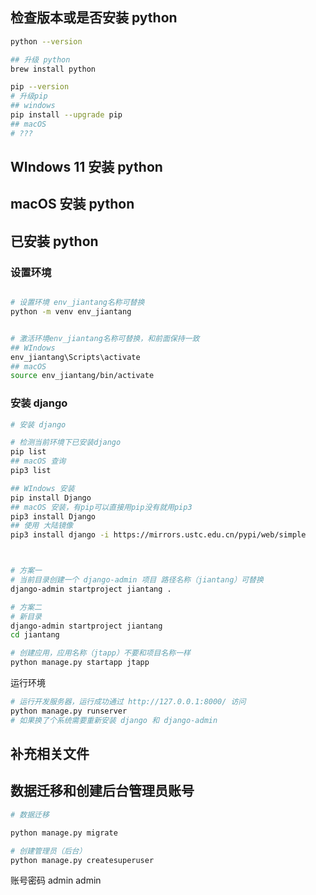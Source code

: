 

## 检查版本或是否安装 python

```bash
python --version

## 升级 python
brew install python


```

```bash
pip --version
# 升级pip
## windows
pip install --upgrade pip
## macOS
# ???

```

## WIndows 11 安装 python


## macOS 安装 python


## 已安装 python

### 设置环境

```bash

# 设置环境 env_jiantang名称可替换
python -m venv env_jiantang


# 激活环境env_jiantang名称可替换，和前面保持一致
## WIndows
env_jiantang\Scripts\activate
## macOS
source env_jiantang/bin/activate

```

### 安装 django

```bash
# 安装 django

# 检测当前环境下已安装django
pip list
## macOS 查询
pip3 list

## WIndows 安装
pip install Django
## macOS 安装，有pip可以直接用pip没有就用pip3
pip3 install Django
## 使用 大陆镜像
pip3 install django -i https://mirrors.ustc.edu.cn/pypi/web/simple



# 方案一
# 当前目录创建一个 django-admin 项目 路径名称（jiantang）可替换
django-admin startproject jiantang .

# 方案二
# 新目录
django-admin startproject jiantang
cd jiantang

# 创建应用，应用名称（jtapp）不要和项目名称一样
python manage.py startapp jtapp


```

运行环境

```bash
# 运行开发服务器，运行成功通过 http://127.0.0.1:8000/ 访问
python manage.py runserver
# 如果换了个系统需要重新安装 django 和 django-admin

```


## 补充相关文件


## 数据迁移和创建后台管理员账号

```bash
# 数据迁移

python manage.py migrate

# 创建管理员（后台）
python manage.py createsuperuser

```



账号密码
admin
admin